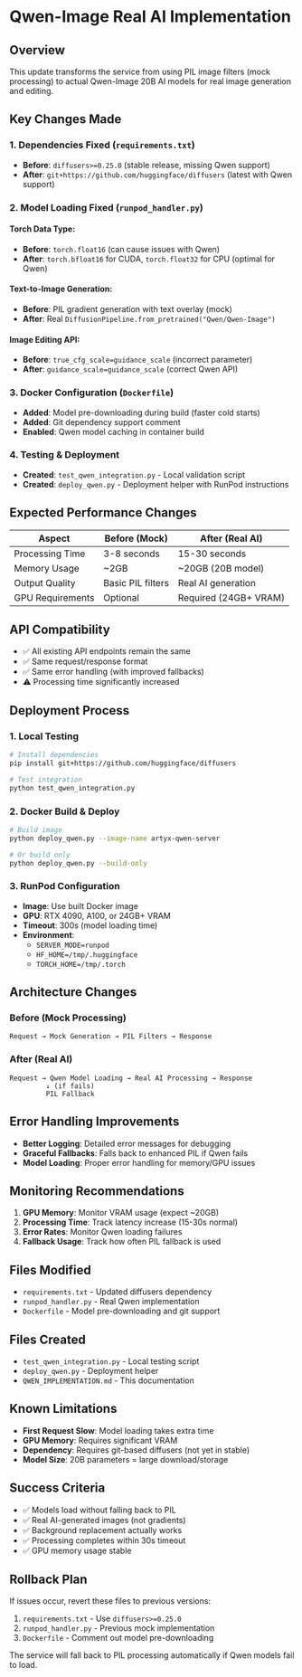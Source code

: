 # Qwen-Image Real AI Implementation

## Overview
This update transforms the service from using PIL image filters (mock processing) to actual Qwen-Image 20B AI models for real image generation and editing.

## Key Changes Made

### 1. Dependencies Fixed (`requirements.txt`)
- **Before**: `diffusers>=0.25.0` (stable release, missing Qwen support)
- **After**: `git+https://github.com/huggingface/diffusers` (latest with Qwen support)

### 2. Model Loading Fixed (`runpod_handler.py`)

#### Torch Data Type:
- **Before**: `torch.float16` (can cause issues with Qwen)
- **After**: `torch.bfloat16` for CUDA, `torch.float32` for CPU (optimal for Qwen)

#### Text-to-Image Generation:
- **Before**: PIL gradient generation with text overlay (mock)
- **After**: Real `DiffusionPipeline.from_pretrained("Qwen/Qwen-Image")` 

#### Image Editing API:
- **Before**: `true_cfg_scale=guidance_scale` (incorrect parameter)
- **After**: `guidance_scale=guidance_scale` (correct Qwen API)

### 3. Docker Configuration (`Dockerfile`)
- **Added**: Model pre-downloading during build (faster cold starts)
- **Added**: Git dependency support comment
- **Enabled**: Qwen model caching in container build

### 4. Testing & Deployment
- **Created**: `test_qwen_integration.py` - Local validation script
- **Created**: `deploy_qwen.py` - Deployment helper with RunPod instructions

## Expected Performance Changes

| Aspect | Before (Mock) | After (Real AI) |
|--------|---------------|-----------------|
| Processing Time | 3-8 seconds | 15-30 seconds |
| Memory Usage | ~2GB | ~20GB (20B model) |
| Output Quality | Basic PIL filters | Real AI generation |
| GPU Requirements | Optional | Required (24GB+ VRAM) |

## API Compatibility
- ✅ All existing API endpoints remain the same
- ✅ Same request/response format
- ✅ Same error handling (with improved fallbacks)
- ⚠️ Processing time significantly increased

## Deployment Process

### 1. Local Testing
```bash
# Install dependencies
pip install git+https://github.com/huggingface/diffusers

# Test integration
python test_qwen_integration.py
```

### 2. Docker Build & Deploy
```bash
# Build image
python deploy_qwen.py --image-name artyx-qwen-server

# Or build only
python deploy_qwen.py --build-only
```

### 3. RunPod Configuration
- **Image**: Use built Docker image
- **GPU**: RTX 4090, A100, or 24GB+ VRAM
- **Timeout**: 300s (model loading time)
- **Environment**:
  - `SERVER_MODE=runpod`
  - `HF_HOME=/tmp/.huggingface`
  - `TORCH_HOME=/tmp/.torch`

## Architecture Changes

### Before (Mock Processing)
```
Request → Mock Generation → PIL Filters → Response
```

### After (Real AI)
```
Request → Qwen Model Loading → Real AI Processing → Response
         ↓ (if fails)
         PIL Fallback
```

## Error Handling Improvements
- **Better Logging**: Detailed error messages for debugging
- **Graceful Fallbacks**: Falls back to enhanced PIL if Qwen fails
- **Model Loading**: Proper error handling for memory/GPU issues

## Monitoring Recommendations

1. **GPU Memory**: Monitor VRAM usage (expect ~20GB)
2. **Processing Time**: Track latency increase (15-30s normal)
3. **Error Rates**: Monitor Qwen loading failures
4. **Fallback Usage**: Track how often PIL fallback is used

## Files Modified
- `requirements.txt` - Updated diffusers dependency
- `runpod_handler.py` - Real Qwen implementation 
- `Dockerfile` - Model pre-downloading and git support

## Files Created
- `test_qwen_integration.py` - Local testing script
- `deploy_qwen.py` - Deployment helper
- `QWEN_IMPLEMENTATION.md` - This documentation

## Known Limitations
- **First Request Slow**: Model loading takes extra time
- **GPU Memory**: Requires significant VRAM
- **Dependency**: Requires git-based diffusers (not yet in stable)
- **Model Size**: 20B parameters = large download/storage

## Success Criteria
- ✅ Models load without falling back to PIL
- ✅ Real AI-generated images (not gradients)
- ✅ Background replacement actually works
- ✅ Processing completes within 30s timeout
- ✅ GPU memory usage stable

## Rollback Plan
If issues occur, revert these files to previous versions:
1. `requirements.txt` - Use `diffusers>=0.25.0`
2. `runpod_handler.py` - Previous mock implementation
3. `Dockerfile` - Comment out model pre-downloading

The service will fall back to PIL processing automatically if Qwen models fail to load.
